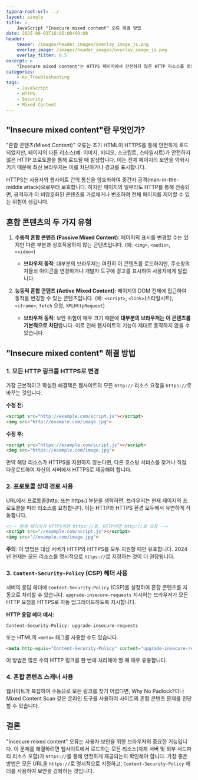```yaml
---
typora-root-url: ../
layout: single
title: >
    JavaScript "Insecure mixed content" 오류 해결 방법
date: 2025-08-03T16:05:00+09:00
header:
    teaser: /images/header_images/overlay_image_js.png
    overlay_image: /images/header_images/overlay_image_js.png
    overlay_filter: 0.5
excerpt: >
    "Insecure mixed content"는 HTTPS 페이지에서 안전하지 않은 HTTP 리소스를 로드할 때 발생하는 브라우저 보안 경고입니다. 이 글에서는 원인과 해결 방법을 알아봅니다.
categories:
    - ko_Troubleshooting
tags:
    - JavaScript
    - HTTPS
    - Security
    - Mixed Content
---
```


## "Insecure mixed content"란 무엇인가?

"혼합 콘텐츠(Mixed Content)" 오류는 초기 HTML이 HTTPS를 통해 안전하게 로드되었지만, 페이지의 다른 리소스(예: 이미지, 비디오, 스크립트, 스타일시트)가 안전하지 않은 HTTP 프로토콜을 통해 로드될 때 발생합니다. 이는 전체 페이지의 보안을 약화시키기 때문에 최신 브라우저는 이를 차단하거나 경고를 표시합니다.

HTTPS는 사용자와 웹사이트 간의 통신을 암호화하여 중간자 공격(man-in-the-middle attack)으로부터 보호합니다. 하지만 페이지의 일부라도 HTTP를 통해 전송되면, 공격자가 이 비암호화된 콘텐츠를 가로채거나 변조하여 전체 페이지를 제어할 수 있는 위험이 생깁니다.

## 혼합 콘텐츠의 두 가지 유형

1.  **수동적 혼합 콘텐츠 (Passive Mixed Content)**: 페이지의 표시를 변경할 수는 있지만 다른 부분과 상호작용하지 않는 콘텐츠입니다. (예: `<img>`, `<audio>`, `<video>`)
    -   **브라우저 동작**: 대부분의 브라우저는 여전히 이 콘텐츠를 로드하지만, 주소창의 자물쇠 아이콘을 변경하거나 개발자 도구에 경고를 표시하여 사용자에게 알립니다.

2.  **능동적 혼합 콘텐츠 (Active Mixed Content)**: 페이지의 DOM 전체에 접근하여 동작을 변경할 수 있는 콘텐츠입니다. (예: `<script>`, `<link>`(스타일시트), `<iframe>`, `fetch` 요청, `XMLHttpRequest`)
    -   **브라우저 동작**: 보안 위험이 매우 크기 때문에 **대부분의 브라우저는 이 콘텐츠를 기본적으로 차단**합니다. 이로 인해 웹사이트의 기능이 제대로 동작하지 않을 수 있습니다.

## "Insecure mixed content" 해결 방법

### 1. 모든 HTTP 링크를 HTTPS로 변경

가장 근본적이고 확실한 해결책은 웹사이트의 모든 `http://` 리소스 요청을 `https://`로 바꾸는 것입니다.

**수정 전:**
```html
<script src="http://example.com/script.js"></script>
<img src="http://example.com/image.jpg">
```

**수정 후:**
```html
<script src="https://example.com/script.js"></script>
<img src="https://example.com/image.jpg">
```

만약 해당 리소스가 HTTPS를 지원하지 않는다면, 다른 호스팅 서비스를 찾거나 직접 다운로드하여 자신의 서버에서 HTTPS로 제공해야 합니다.

### 2. 프로토콜 상대 경로 사용

URL에서 프로토콜(http: 또는 https:) 부분을 생략하면, 브라우저는 현재 페이지의 프로토콜을 따라 리소스를 요청합니다. 이는 HTTP와 HTTPS 환경 모두에서 유연하게 작동합니다.

```html
<!-- 현재 페이지가 HTTPS이면 https://로, HTTP이면 http://로 요청 -->
<script src="//example.com/script.js"></script>
<img src="//example.com/image.jpg">
```
**주의**: 이 방법은 대상 서버가 HTTP와 HTTPS를 모두 지원할 때만 유효합니다. 2024년 현재는 모든 리소스를 명시적으로 `https://`로 지정하는 것이 더 권장됩니다.

### 3. `Content-Security-Policy` (CSP) 헤더 사용

서버의 응답 헤더에 `Content-Security-Policy` (CSP)를 설정하여 혼합 콘텐츠를 자동으로 처리할 수 있습니다. `upgrade-insecure-requests` 지시어는 브라우저가 모든 HTTP 요청을 HTTPS로 자동 업그레이드하도록 지시합니다.

**HTTP 응답 헤더 예시:**
```
Content-Security-Policy: upgrade-insecure-requests
```

또는 HTML의 `<meta>` 태그를 사용할 수도 있습니다.
```html
<meta http-equiv="Content-Security-Policy" content="upgrade-insecure-requests">
```
이 방법은 많은 수의 HTTP 링크를 한 번에 처리해야 할 때 매우 유용합니다.

### 4. 혼합 콘텐츠 스캐너 사용

웹사이트가 복잡하여 수동으로 모든 링크를 찾기 어렵다면, Why No Padlock?이나 Mixed Content Scan 같은 온라인 도구를 사용하여 사이트의 혼합 콘텐츠 문제를 진단할 수 있습니다.

## 결론

"Insecure mixed content" 오류는 사용자 보안을 위한 브라우저의 중요한 기능입니다. 이 문제를 해결하려면 웹사이트에서 로드하는 모든 리소스(자체 서버 및 외부 서드파티 리소스 포함)가 `https://`를 통해 안전하게 제공되는지 확인해야 합니다. 가장 좋은 방법은 모든 URL을 `https://`로 명시적으로 지정하고, `Content-Security-Policy` 헤더를 사용하여 보안을 강화하는 것입니다.


